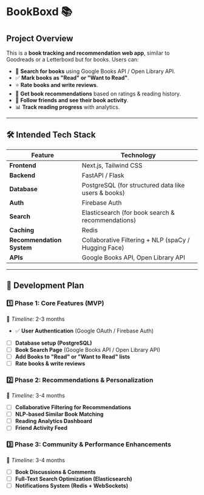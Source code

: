 # BookBoxd 📚

## **Project Overview**
This is a **book tracking and recommendation web app**, similar to Goodreads or a Letterboxd but for books. Users can:
- 📖 **Search for books** using Google Books API / Open Library API.
- ✅ **Mark books as "Read" or "Want to Read"**.
- ⭐ **Rate books and write reviews**.
- 🧠 **Get book recommendations** based on ratings & reading history.
- 👥 **Follow friends and see their book activity**.
- 📊 **Track reading progress** with analytics.

---

## **🛠 Intended Tech Stack**
| Feature | Technology |
|------------|--------------|
| **Frontend** | Next.js, Tailwind CSS |
| **Backend** | FastAPI / Flask |
| **Database** | PostgreSQL (for structured data like users & books) |
| **Auth** | Firebase Auth |
| **Search** | Elasticsearch (for book search & recommendations) |
| **Caching** | Redis |
| **Recommendation System** | Collaborative Filtering + NLP (spaCy / Hugging Face) |
| **APIs** | Google Books API, Open Library API |

---

## **🔨 Development Plan**
### **1️⃣ Phase 1: Core Features (MVP)**
📆 *Timeline:* 2-3 months
- ✅ **User Authentication** (Google OAuth / Firebase Auth)
- [ ] **Database setup (PostgreSQL)**
- [ ] **Book Search Page** (Google Books API / Open Library API)
- [ ] **Add Books to "Read" or "Want to Read" lists**
- [ ] **Rate books & write reviews**

### **2️⃣ Phase 2: Recommendations & Personalization**
📆 *Timeline:* 3-4 months
- [ ] **Collaborative Filtering for Recommendations**
- [ ] **NLP-based Similar Book Matching**
- [ ] **Reading Analytics Dashboard**
- [ ] **Friend Activity Feed**

### **3️⃣ Phase 3: Community & Performance Enhancements**
📆 *Timeline:* 3-4 months
- [ ] **Book Discussions & Comments**
- [ ] **Full-Text Search Optimization (Elasticsearch)**
- [ ] **Notifications System (Redis + WebSockets)**
